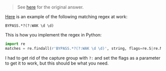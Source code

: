 
> See [here](https://stackoverflow.com/a/73549642/6456163) for the original answer.

[Here](https://regex101.com/r/XqVTds/2) is an example of the following matching regex at work:

```regex
BYPASS.*?(?:WAK \d \d)
```

This is how you implement the regex in Python:

```python
import re
matches = re.findall(r'BYPASS.*?(?:WAK \d \d)', string, flags=re.S|re.M)
```

I had to get rid of the capture group with `?:` and set the flags as a parameter to get it to work, but this should be what you need.
